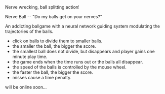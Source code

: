 Nerve wrecking, ball splitting action!

Nerve Ball -- "Do my balls get on your nerves?"

An addicting ballgame with a neural network guiding system modulating the trajectories of the balls.
- click on balls to divide them to smaller balls.
- the smaller the ball, the bigger the score.
- the smallest ball does not divide, but disappears and player gains one minute play time.
- the game ends when the time runs out or the balls all disappear.
- the speed of the balls is controlled by the mouse wheel.
- the faster the ball, the bigger the score.
- misses cause a time penalty.

will be online soon...
```
